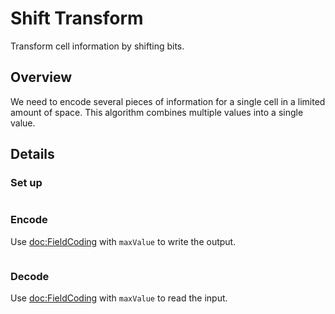 # Shift Transform

Transform cell information by shifting bits.

## Overview

We need to encode several pieces of information for a single cell in a limited amount of space.
This algorithm combines multiple values into a single value.

## Details

### Set up

```
```


### Encode

Use <doc:FieldCoding> with `maxValue` to write the output.

```
```

### Decode

Use <doc:FieldCoding> with `maxValue` to read the input.

```
```
